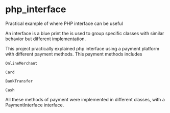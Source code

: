 # php_interface
Practical example of where PHP interface can be useful

An interface is a blue print the is used to group specific classes with similar behavior but different implementation. 

This project practically explained php interface using a payment platform with different payment methods. This payment methods includes

	OnlineMerchant
	
	Card
	
	BankTransfer
	
	Cash

All these methods of payment were implemented in different classes, with a PaymentInterface interface.
